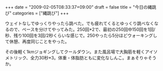 +++
date = "2009-02-05T08:33:37+09:00"
draft = false
title = "今日の縄跳び"
categories = ["縄跳び"]
+++

<p>ウェイトなしでゆっくりやったら跳べた。でも疲れてくるとゆっくり跳べなくなるので、ペースを分けてやってみた。250回*2で、最初の250回中150回を1回/秒、残り100回を3回/2秒くらいな感じで。250やったら5分ほどウォーキングして休憩、再度同じことをやった。</p>
<p>その後軽く1kmジョギングしてクールダウン。また風呂場で大胸筋を軽くアイソメトリック、全力30秒*3。体重・体脂肪ともに変化なしんこ。まぁそりゃそうか。</p>
